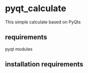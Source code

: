 # pyqt_calculate
This simple calculate based on PyQts

 ## requirements
   pyqt modules
 
 ## installation requirements
